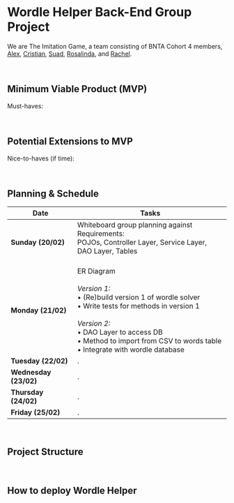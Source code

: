 # Wordle Helper Back-End Group Project

We are The Imitation Game, a team consisting of BNTA Cohort 4 members, [Alex](), [Cristian](), [Suad](), [Rosalinda](), and [Rachel]().

<!-- What we've created, what inspired it -->

<!-- Include Tech Stack - how client-side was built -->

<br>

## Minimum Viable Product (MVP)

Must-haves:

<!-- bullet points
* 
-->

<br>

## Potential Extensions to MVP

Nice-to-haves (if time):

<!-- bullet points
* 
-->

<br>

## Planning & Schedule

Date  | Tasks
------------- | -------------
**Sunday (20/02)** | Whiteboard group planning against Requirements: <br> POJOs, Controller Layer, Service Layer, DAO Layer, Tables <br><br>
**Monday (21/02)** | ER Diagram <br><br> _Version 1:_ <br> • (Re)build version 1 of wordle solver <br> • Write tests for methods in version 1 <br><br> _Version 2:_ <br> • DAO Layer to access DB  <br> • Method to import from CSV to words table <br> • Integrate with wordle database
**Tuesday (22/02)**  | .
**Wednesday (23/02)** | .
**Thursday (24/02)**  | .
**Friday (25/02)** | .

<br>

## Project Structure

<br>

## How to deploy Wordle Helper

<br>

<!-- ## Future improvements? -->






